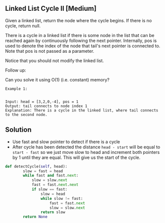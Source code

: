 ## Linked List Cycle II [Medium]
Given a linked list, return the node where the cycle begins. If there is no cycle, return null.

There is a cycle in a linked list if there is some node in the list that can be reached again by continuously following the next pointer. Internally, pos is used to denote the index of the node that tail's next pointer is connected to. Note that pos is not passed as a parameter.

Notice that you should not modify the linked list.

Follow up:

Can you solve it using O(1) (i.e. constant) memory?

 
```
Example 1:


Input: head = [3,2,0,-4], pos = 1
Output: tail connects to node index 1
Explanation: There is a cycle in the linked list, where tail connects to the second node.
```

## Solution
 - Use fast and slow pointer to detect if there is a cycle
 - After cycle has been detected the distance `head - start` will be equal to `start - fast` so we just move slow to head and increment both pointers by 1 until they are equal. This will give us the start of the cycle.  

```python
def detectCycle(self, head):
        slow = fast = head
        while fast and fast.next:
            slow = slow.next
            fast = fast.next.next
            if slow == fast:
                slow = head
                while slow != fast:
                    fast = fast.next
                    slow = slow.next
                return slow
        return None
```